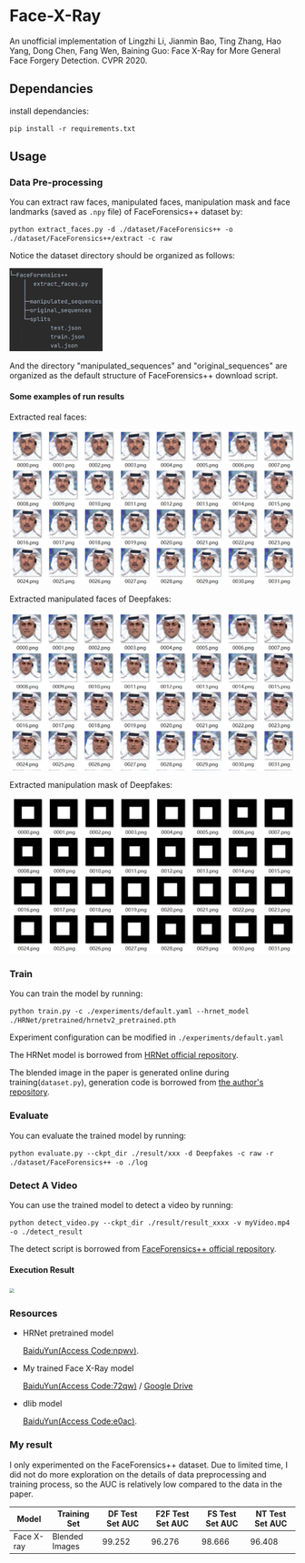 # Face-X-Ray

An unofficial implementation of Lingzhi Li, Jianmin Bao, Ting Zhang, Hao Yang, Dong Chen, Fang Wen, Baining Guo: Face X-Ray for More General Face Forgery Detection. CVPR 2020.

## Dependancies

install dependancies:

```shell
pip install -r requirements.txt
```

## Usage

### Data Pre-processing

You can extract raw faces, manipulated faces, manipulation mask and face landmarks (saved as `.npy` file) of FaceForensics++ dataset by:

```shell
python extract_faces.py -d ./dataset/FaceForensics++ -o ./dataset/FaceForensics++/extract -c raw
```

Notice the dataset directory should be organized as follows:

<img src="pictures/dir.png" style="zoom: 50%;" />

And the directory "manipulated_sequences" and "original_sequences" are organized as the default structure of FaceForensics++ download script.

#### Some examples of run results

Extracted real faces:

![](pictures/extracted_real_faces.png)

Extracted manipulated faces of Deepfakes:

![](pictures/extracted_manipulated_faces.png)

Extracted manipulation mask of Deepfakes:

![](pictures/extracted_DF_masks.png)

### Train

You can train the model by running:

```shell
python train.py -c ./experiments/default.yaml --hrnet_model ./HRNet/pretrained/hrnetv2_pretrained.pth
```

Experiment configuration can be modified in `./experiments/default.yaml`

The HRNet model is borrowed from [HRNet official repository](https://github.com/HRNet/HRNet-Image-Classification).

The blended image in the paper is generated online during training(`dataset.py`), generation code is borrowed from [the author's repository](https://github.com/AlgoHunt/Face-Xray).

### Evaluate

You can evaluate the trained model by running:

```shell
python evaluate.py --ckpt_dir ./result/xxx -d Deepfakes -c raw -r ./dataset/FaceForensics++ -o ./log
```

### Detect A Video

You can use the trained model to detect a video by running:

```shell
python detect_video.py --ckpt_dir ./result/result_xxxx -v myVideo.mp4 -o ./detect_result
```

The detect script is borrowed from [FaceForensics++ official repository](https://github.com/ondyari/FaceForensics).

#### Execution Result

<img src="pictures/detect_video.gif" style="zoom:50%;" />

### Resources

- HRNet pretrained model

  [BaiduYun(Access Code:npwv)](https://pan.baidu.com/s/18S4J9P0kMBaTKgGJPHByaw).

- My trained Face X-Ray model

  [BaiduYun(Access Code:72qw)](https://pan.baidu.com/s/1Ka3xAfFIyrXa3PdYKTF2Bg) / [Google Drive](https://drive.google.com/file/d/1Vb2sCfeEdQejSSPjlBwNyeXiUMCTOR-H/view?usp=sharing)

- dlib model

  [BaiduYun(Access Code:e0ac)](https://pan.baidu.com/s/13mFjpUbD60o3NefUEb9GSA).

### My result

I only experimented on the FaceForensics++ dataset. Due to limited time, I did not do more exploration on the details of data preprocessing and training process, so the AUC is relatively low compared to the data in the paper.

| Model      | Training Set   | DF Test Set AUC | F2F Test Set AUC | FS Test Set AUC | NT Test Set AUC |
| ---------- | -------------- | --------------- | ---------------- |-----------------|-----------------|
| Face X-ray | Blended Images | 99.252          | 96.276           | 98.666          | 96.408          |

